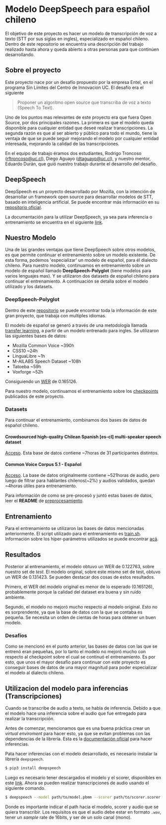 # Modelo DeepSpeech para español chileno

El objetivo de este proyecto es hacer un modelo de transcripción de voz a texto (STT por sus siglas en ingles), especializado en español chileno. Dentro de este repositorio se encuentra una descripción del trabajo realizado hasta ahora y queda abierto a otras personas para que continúen desarrollando.

## Sobre el proyecto

Este proyecto nace por un desafío propuesto por la empresa Entel, en el programa Sin Límites del Centro de Innovacion UC. El desafío era el siguiente

> Proponer un algoritmo open source que transcriba de voz a texto (Speech To Text).

Uno de los puntos mas relevantes de este proyecto era que fuera Open Source, por dos principales razones. La primera es que el modelo queda disponible para cualquier entidad que deseé realizar transcripciones. La segunda razón es que al ser abierto y público para todo el mundo, tiene la ventaja de que se puede seguir mejorando el modelo por cualquier entidad interesada, mejorando la calidad de las transcripciones.

En el equipo de trabajo éramos dos estudiantes, Rodrigo Troncoso (rftroncoso@uc.cl), Diego Aguayo (dtaguayo@uc.cl), y nuestro mentor, Eduardo Durán, que guió nuestro trabajo durante el desarrollo del desafío.

## DeepSpeech

DeepSpeech es un proyecto desarrollado por Mozilla, con la intención de desarrollar un framework open source para desarrollar modelos de STT, basado en inteligencia artificial. Se puede encontrar más información en su [repositorio oficial](https://github.com/mozilla/DeepSpeech).

La documentación para la utilizar DeepSpeech, ya sea para inferencia o entrenamiento se encuentra en el siguiente [link](https://deepspeech.readthedocs.io/).

## Nuestro Modelo

Una de las grandes ventajas que tiene DeepSpeech sobre otros modelos, es que permite continuar el entrenamiento sobre un modelo existente. De esta forma, podemos 'especializar' un modelo de español, para él dialecto chileno. Para nuestro modelo, continuamos en entrenamiento sobre un modelo de español llamado **DeepSpeech-Polyglot** (tiene modelos para varios lenguajes mas). Y se utilizaron dos datasets de español chileno para continuar el entrenamiento. A continuación se detalla sobre el modelo utilizado y los datasets.

### DeepSpeech-Polyglot

Dentro de este [repositorio](https://gitlab.com/Jaco-Assistant/deepspeech-polyglot) se puede encontrar toda la información de este gran proyecto, que trabaja con multiples idiomas.

El modelo de español se generó a través de una metodología llamada [transfer learning](https://deepspeech.readthedocs.io/en/latest/TRAINING.html#transfer-learning-new-alphabet), a partir de un modelo entrenado para ingles. Se utilizaron las siguientes bases de datos:

- Mozilla Common Voice ~390h
- CSS10 ~24h
- LinguaLibre ~1h
- M-AILABS Speech Dataset ~108h
- Tatoeba ~59h
- Voxforge ~52h

Consiguiendo un [WER](https://es.wikipedia.org/wiki/Word_Error_Rate) de 0.165126. 

Para nuestro modelo, continuamos el entrenamiento sobre los [checkpoints](https://drive.google.com/drive/folders/1-3UgQBtzEf8QcH2qc8TJHkUqCBp5BBmO) publicados de este proyecto.

### Datasets

Para continuar el entrenamiento, combinamos dos bases de datos de español chileno.

#### Crowdsourced high-quality Chilean Spanish [es-cl] multi-speaker speech dataset
[Acceso](https://research.google/tools/datasets/chilean-spanish-tts/). Esta base de datos contiene ~7horas de 31 participantes distintos.

#### Common Voice Corpus 5.1 - Español
[Acceso](https://commonvoice.mozilla.org/es/datasets). La base de datos originalmente contiene ~521horas de audio, pero luego de filtrar para hablantes chilenos(~2%) y audios validados, quedan ~4horas útiles para entrenamiento.

Para información de como se pre-procesó y juntó estas bases de datos, leer el **README** de [preprocesamiento](https://github.com/diegoaguayo/es_cl_deepspeech/tree/master/preprocesamiento).

## Entrenamiento
Para el entrenamiento se utilizaron las bases de datos mencionadas anteriormente. El script utilizado para el entrenamiento es [train.sh](). Información sobre los hiper-parámetros utilizados se puede encontrar [acá](https://deepspeech.readthedocs.io/en/latest/Flags.html#training-flags).

## Resultados

Posterior al entrenamiento, el modelo obtuvo un WER de 0.122763, sobre nuestro set de *test*. El modelo original, sobre este mismo set de test, obtuvo un WER de 0.131423. Se pueden destacar dos cosas de estos resultados. 

Primero, el WER del modelo original es menor de lo esperado (0.165126), probablemente porque la calidad del dataset era buena y sin ruido ambiente.

Segundo, el modelo no mejoró mucho respecto al modelo original. Esto no es sorprendente, ya que la base de datos con la que se contaba es pequeña. Se necesita un orden de cientas de horas para obtener un buen modelo.


### Desafíos

Como se mencionó en el punto anterior, las bases de datos con las que se entrenó eran pequeñas, por lo tanto el modelo no mejoró mucho con respecto al checkpoint sobre el cual se continuó el entrenamiento. Es por esto, que unos el mayor desafío para continuar con este proyecto es conseguir bases de datos de una mayor magnitud para poder especializar el modelo al dialecto chileno.

## Utilizacion del modelo para inferencias (Transcripciones)
Cuando se transcribe de audio a texto, se habla de inferencia. Debido a que el modelo hace una inferencia sobre el audio que fue entregado para realizar la transcripción.

Antes de comenzar, mencionamos que es una buena práctica crear un *_virtual enviroment_* para hacer esto, ya que se evitan problemas con las dependencias de la librería. Esta es la [documentación oficial](https://deepspeech.readthedocs.io/en/latest/USING.html) para hacer inferencias.

Pata hacer inferencias con el modelo desarrollado, es necesario instalar la librería `deepspeech`. 
```sh
$ pip3 install deepspeech
```
Luego es necesario tener descargados el modelo y el scorer, disponibles en este [link](https://drive.google.com/drive/folders/16MNLQ_YTVKS_UvUAKQlH9zCcPzPvDVO3?usp=sharing).
Ahora se pueden realizar transcripciones de audio usando el siguiente comando.

```sh
$ deepspeech --model path/to/model.pbmm --scorer path/to/scorer.scorer --audio path/to/my_audio_file.wav
```
Donde es importante indicar el path hacia el modelo, scorer y audio que se quiera transcribir.
Los requisitos es que el audio debe estar en formato `.wav`, tener un *_sample_* rate de 16bits, y ser de un solo canal (mono).
